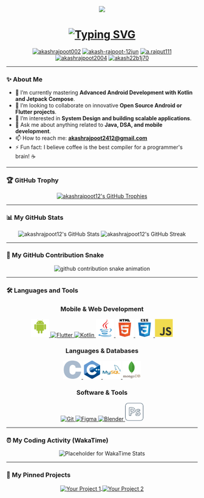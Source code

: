 <p align="center">
  <img src="https://capsule-render.vercel.app/api?type=waving&color=0077be&height=180&section=header&text=Akash%20Rajpoot&fontSize=70&animation=fadeIn&fontAlignY=30&desc=Computer%20Engineering%20Student%20|%20Android%20Developer&descFontSize=20&descAlignY=60" />
</p>

<h1 align="center">
  <a href="https://git.io/typing-svg">
    <img src="https://readme-typing-svg.demolab.com?font=Fira+Code&weight=600&size=30&duration=4000&color=36BCF7&center=true&vCenter=true&width=500&lines=Hi+there%2C+I'm+Akash+Rajpoot;A+B.Tech+C.S.+Student;Android+%26+Flutter+Developer;Problem+Solver" alt="Typing SVG">
  </a>
</h1>

<p align="center">
  <a href="https://twitter.com/akashrajpoot002" target="_blank"><img src="https://raw.githubusercontent.com/rahuldkjain/github-profile-readme-generator/master/src/images/icons/Social/twitter.svg" alt="akashrajpoot002" height="30" width="40" /></a>
  <a href="https://www.linkedin.com/in/akash-rajpoot-12jun/" target="_blank"><img src="https://raw.githubusercontent.com/rahuldkjain/github-profile-readme-generator/master/src/images/icons/Social/linked-in-alt.svg" alt="akash-rajpoot-12jun" height="30" width="40" /></a>
  <a href="https://instagram.com/a.rajput111" target="_blank"><img src="https://raw.githubusercontent.com/rahuldkjain/github-profile-readme-generator/master/src/images/icons/Social/instagram.svg" alt="a.rajput111" height="30" width="40" /></a>
  <a href="https://www.leetcode.com/akashrajpoot2004" target="_blank"><img src="https://raw.githubusercontent.com/rahuldkjain/github-profile-readme-generator/master/src/images/icons/Social/leet-code.svg" alt="akashrajpoot2004" height="30" width="40" /></a>
  <a href="https://auth.geeksforgeeks.org/user/akash22b1j70" target="_blank"><img src="https://raw.githubusercontent.com/rahuldkjain/github-profile-readme-generator/master/src/images/icons/Social/geeks-for-geeks.svg" alt="akash22b1j70" height="30" width="40" /></a>
</p>

---

### ✨ About Me

- 🌱 I’m currently mastering **Advanced Android Development with Kotlin and Jetpack Compose**.
- 👯 I’m looking to collaborate on innovative **Open Source Android or Flutter projects**.
- 🤔 I’m interested in **System Design and building scalable applications**.
- 💬 Ask me about anything related to **Java, DSA, and mobile development**.
- 📫 How to reach me: **akashrajpoot2412@gmail.com**
- ⚡ Fun fact: I believe coffee is the best compiler for a programmer's brain! ☕

---

### 🏆 GitHub Trophy

<p align="center">
  <a href="https://github.com/ryo-ma/github-profile-trophy">
    <img src="https://github-profile-trophy.vercel.app/?username=akashrajpoot12&theme=tokyonight&row=1&column=7" alt="akashrajpoot12's GitHub Trophies" />
  </a>
</p>

---

### 📊 My GitHub Stats

<p align="center">
  <img align="center" src="https://github-readme-stats.vercel.app/api?username=akashrajpoot12&show_icons=true&locale=en&theme=tokyonight" alt="akashrajpoot12's GitHub Stats" />
  <img align="center" src="https://streak-stats.demolab.com/?user=akashrajpoot12&theme=tokyonight" alt="akashrajpoot12's GitHub Streak" />
</p>

---

### 🐍 My GitHub Contribution Snake

<p align="center">
  <img src="https://raw.githubusercontent.com/akashrajpoot12/akashrajpoot12/main/dist/github-contribution-grid-snek-dark.svg" alt="github contribution snake animation"/>
</p>

---

### 🛠️ Languages and Tools

<h3 align="center">Mobile & Web Development</h3>
<p align="center">
    <a href="https://developer.android.com" target="_blank" rel="noreferrer"> <img src="https://raw.githubusercontent.com/devicons/devicon/master/icons/android/android-original-wordmark.svg" alt="Android" width="48" height="48"/> </a>
    <a href="https://flutter.dev" target="_blank" rel="noreferrer"> <img src="https://www.vectorlogo.zone/logos/flutterio/flutterio-icon.svg" alt="Flutter" width="48" height="48"/> </a>
    <a href="https://kotlinlang.org" target="_blank" rel="noreferrer"> <img src="https://www.vectorlogo.zone/logos/kotlinlang/kotlinlang-icon.svg" alt="Kotlin" width="48" height="48"/> </a>
    <a href="https://www.java.com" target="_blank" rel="noreferrer"> <img src="https://raw.githubusercontent.com/devicons/devicon/master/icons/java/java-original.svg" alt="Java" width="48" height="48"/> </a>
    <a href="https://www.w3.org/html/" target="_blank" rel="noreferrer"> <img src="https://raw.githubusercontent.com/devicons/devicon/master/icons/html5/html5-original-wordmark.svg" alt="HTML5" width="48" height="48"/> </a>
    <a href="https://www.w3schools.com/css/" target="_blank" rel="noreferrer"> <img src="https://raw.githubusercontent.com/devicons/devicon/master/icons/css3/css3-original-wordmark.svg" alt="CSS3" width="48" height="48"/> </a>
    <a href="https://developer.mozilla.org/en-US/docs/Web/JavaScript" target="_blank" rel="noreferrer"> <img src="https://raw.githubusercontent.com/devicons/devicon/master/icons/javascript/javascript-original.svg" alt="JavaScript" width="48" height="48"/> </a>
</p>

<h3 align="center">Languages & Databases</h3>
<p align="center">
    <a href="https://www.cprogramming.com/" target="_blank" rel="noreferrer"> <img src="https://raw.githubusercontent.com/devicons/devicon/master/icons/c/c-original.svg" alt="C" width="48" height="48"/> </a>
    <a href="https://www.w3schools.com/cpp/" target="_blank" rel="noreferrer"> <img src="https://raw.githubusercontent.com/devicons/devicon/master/icons/cplusplus/cplusplus-original.svg" alt="C++" width="48" height="48"/> </a>
    <a href="https://www.mysql.com/" target="_blank" rel="noreferrer"> <img src="https://raw.githubusercontent.com/devicons/devicon/master/icons/mysql/mysql-original-wordmark.svg" alt="MySQL" width="48" height="48"/> </a>
    <a href="https://www.mongodb.com/" target="_blank" rel="noreferrer"> <img src="https://raw.githubusercontent.com/devicons/devicon/master/icons/mongodb/mongodb-original-wordmark.svg" alt="MongoDB" width="48" height="48"/> </a>
</p>

<h3 align="center">Software & Tools</h3>
<p align="center">
    <a href="https://git-scm.com/" target="_blank" rel="noreferrer"> <img src="https://www.vectorlogo.zone/logos/git-scm/git-scm-icon.svg" alt="Git" width="48" height="48"/> </a>
    <a href="https://www.figma.com/" target="_blank" rel="noreferrer"> <img src="https://www.vectorlogo.zone/logos/figma/figma-icon.svg" alt="Figma" width="48" height="48"/> </a>
    <a href="https://www.blender.org/" target="_blank" rel="noreferrer"> <img src="https://download.blender.org/branding/community/blender_community_badge_white.svg" alt="Blender" width="48" height="48"/> </a>
    <a href="https://www.photoshop.com/en" target="_blank" rel="noreferrer"> <img src="https://raw.githubusercontent.com/devicons/devicon/master/icons/photoshop/photoshop-line.svg" alt="Photoshop" width="48" height="48"/> </a>
</p>

---

### ⏰ My Coding Activity (WakaTime)

<p align="center">
    <img src="https://via.placeholder.com/600x200?text=Set+up+WakaTime+GitHub+Action+to+see+stats+here!" alt="Placeholder for WakaTime Stats"/>
</p>


---

### 🚀 My Pinned Projects

<p align="center">
  <a href="https://github.com/akashrajpoot12/YOUR-REPO-NAME-1">
    <img align="center" width="400" src="https://github-readme-stats.vercel.app/api/pin/?username=akashrajpoot12&repo=YOUR-REPO-NAME-1&theme=tokyonight" alt="Your Project 1"/>
  </a>
  <a href="https://github.com/akashrajpoot12/YOUR-REPO-NAME-2">
    <img align="center" width="400" src="https://github-readme-stats.vercel.app/api/pin/?username=akashrajpoot12&repo=YOUR-REPO-NAME-2&theme=tokyonight" alt="Your Project 2"/>
  </a>
</p>
